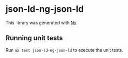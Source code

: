# json-ld-ng-json-ld

This library was generated with [Nx](https://nx.dev).

## Running unit tests

Run `nx test json-ld-ng-json-ld` to execute the unit tests.
